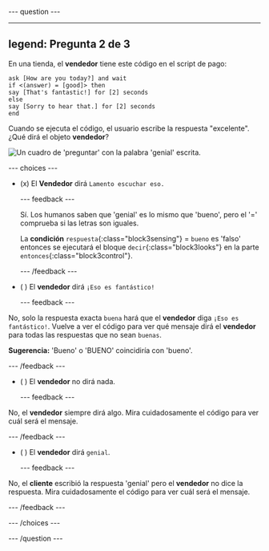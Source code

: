 
--- question ---

---
legend: Pregunta 2 de 3
---

En una tienda, el **vendedor** tiene este código en el script de pago:

```blocks3
ask [How are you today?] and wait
if <(answer) = [good]> then
say [That's fantastic!] for [2] seconds
else
say [Sorry to hear that.] for [2] seconds
end
```

Cuando se ejecuta el código, el usuario escribe la respuesta "excelente". ¿Qué dirá el objeto **vendedor**?

![Un cuadro de 'preguntar' con la palabra 'genial' escrita.](images/quiz2.png)

--- choices ---

- (x) El **Vendedor** dirá `Lamento escuchar eso.`

  --- feedback ---

  Sí. Los humanos saben que 'genial' es lo mismo que 'bueno', pero el '=' comprueba si las letras son iguales.

  La **condición** `respuesta`{:class="block3sensing"} = `bueno` es 'falso' entonces se ejecutará el bloque `decir`{:class="block3looks"} en la parte `entonces`{:class="block3control"}.

  --- /feedback ---

- ( ) El **vendedor** dirá `¡Eso es fantástico!`

  --- feedback ---

No, solo la respuesta exacta `buena` hará que el **vendedor** diga `¡Eso es fantástico!`. Vuelve a ver el código para ver qué mensaje dirá el **vendedor** para todas las respuestas que no sean `buenas`.

**Sugerencia:** 'Bueno' o 'BUENO' coincidiría con 'bueno'.

  --- /feedback ---

- ( ) El **vendedor** no dirá nada.

  --- feedback ---

No, el **vendedor** siempre dirá algo. Mira cuidadosamente el código para ver cuál será el mensaje.

  --- /feedback ---

- ( ) El **vendedor** dirá `genial`.

  --- feedback ---

No, el **cliente** escribió la respuesta 'genial' pero el **vendedor** no dice la respuesta. Mira cuidadosamente el código para ver cuál será el mensaje.

  --- /feedback ---

--- /choices ---

--- /question ---
